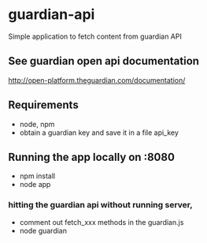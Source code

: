 # guardian-api
Simple application to fetch content from guardian API

## See guardian open api documentation
http://open-platform.theguardian.com/documentation/

## Requirements
* node, npm
* obtain a guardian key and save it in a file api_key

## Running the app locally on :8080
* npm install
* node app

### hitting the guardian api without running server, 
* comment out fetch_xxx methods in the guardian.js 
* node guardian

